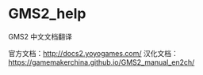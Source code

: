 # GMS2_help

GMS2 中文文档翻译

官方文档：http://docs2.yoyogames.com/
汉化文档：https://gamemakerchina.github.io/GMS2_manual_en2ch/
